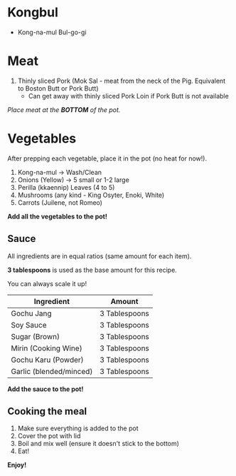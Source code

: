 # Kongbul
- Kong-na-mul Bul-go-gi

# Meat

1) Thinly sliced Pork (Mok Sal - meat from the neck of the Pig. Equivalent to Boston Butt or Pork Butt)
    - Can get away with thinly sliced Pork Loin if Pork Butt is not available

*Place meat at the **BOTTOM** of the pot.*

# Vegetables

After prepping each vegetable, place it in the pot (no heat for now!).

1) Kong-na-mul -> Wash/Clean
2) Onions (Yellow) -> 5 small or 1-2 large
3) Perilla (kkaennip) Leaves (4 to 5)
4) Mushrooms (any kind - King Osyter, Enoki, White)
5) Carrots (Juilene, not Romeo)

**Add all the vegetables to the pot!**

## Sauce

All ingredients are in equal ratios (same amount for each item).

**3 tablespoons** is used as the base amount for this recipe. 

You can always scale it up!

| Ingredient | Amount |
---|---
Gochu Jang | 3 Tablespoons
Soy Sauce | 3 Tablespoons
Sugar (Brown) | 3 Tablespoons
Mirin (Cooking Wine) | 3 Tablespoons
Gochu Karu (Powder) | 3 Tablespoons
Garlic (blended/minced) | 3 Tablespoons

**Add the sauce to the pot!**

## Cooking the meal

1) Make sure everything is added to the pot
2) Cover the pot with lid
3) Boil and mix well (ensure it doesn't stick to the bottom)
4) Eat!

**Enjoy!**

